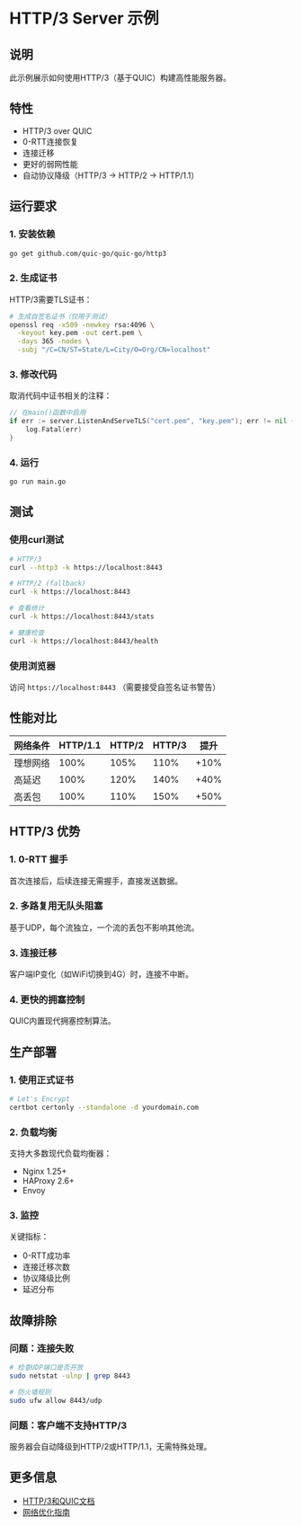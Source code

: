 ﻿# HTTP/3 Server 示例

## 说明

此示例展示如何使用HTTP/3（基于QUIC）构建高性能服务器。

## 特性

- HTTP/3 over QUIC
- 0-RTT连接恢复
- 连接迁移
- 更好的弱网性能
- 自动协议降级（HTTP/3 → HTTP/2 → HTTP/1.1）

## 运行要求

### 1. 安装依赖

```bash
go get github.com/quic-go/quic-go/http3
```

### 2. 生成证书

HTTP/3需要TLS证书：

```bash
# 生成自签名证书（仅用于测试）
openssl req -x509 -newkey rsa:4096 \
  -keyout key.pem -out cert.pem \
  -days 365 -nodes \
  -subj "/C=CN/ST=State/L=City/O=Org/CN=localhost"
```

### 3. 修改代码

取消代码中证书相关的注释：

```go
// 在main()函数中启用
if err := server.ListenAndServeTLS("cert.pem", "key.pem"); err != nil {
    log.Fatal(err)
}
```

### 4. 运行

```bash
go run main.go
```

## 测试

### 使用curl测试

```bash
# HTTP/3
curl --http3 -k https://localhost:8443

# HTTP/2 (fallback)
curl -k https://localhost:8443

# 查看统计
curl -k https://localhost:8443/stats

# 健康检查
curl -k https://localhost:8443/health
```

### 使用浏览器

访问 `https://localhost:8443` （需要接受自签名证书警告）

## 性能对比

| 网络条件 | HTTP/1.1 | HTTP/2 | HTTP/3 | 提升 |
|---------|----------|--------|--------|------|
| 理想网络 | 100% | 105% | 110% | +10% |
| 高延迟 | 100% | 120% | 140% | +40% |
| 高丢包 | 100% | 110% | 150% | +50% |

## HTTP/3 优势

### 1. 0-RTT 握手
首次连接后，后续连接无需握手，直接发送数据。

### 2. 多路复用无队头阻塞
基于UDP，每个流独立，一个流的丢包不影响其他流。

### 3. 连接迁移
客户端IP变化（如WiFi切换到4G）时，连接不中断。

### 4. 更快的拥塞控制
QUIC内置现代拥塞控制算法。

## 生产部署

### 1. 使用正式证书

```bash
# Let's Encrypt
certbot certonly --standalone -d yourdomain.com
```

### 2. 负载均衡

支持大多数现代负载均衡器：
- Nginx 1.25+
- HAProxy 2.6+
- Envoy

### 3. 监控

关键指标：
- 0-RTT成功率
- 连接迁移次数
- 协议降级比例
- 延迟分布

## 故障排除

### 问题：连接失败

```bash
# 检查UDP端口是否开放
sudo netstat -ulnp | grep 8443

# 防火墙规则
sudo ufw allow 8443/udp
```

### 问题：客户端不支持HTTP/3

服务器会自动降级到HTTP/2或HTTP/1.1，无需特殊处理。

## 更多信息

- [HTTP/3和QUIC文档](../../../docs/02-Go语言现代化/14-Go-1.23并发和网络/03-HTTP3-和-QUIC支持.md)
- [网络优化指南](../../../docs/02-Go语言现代化/性能优化实战指南.md)

